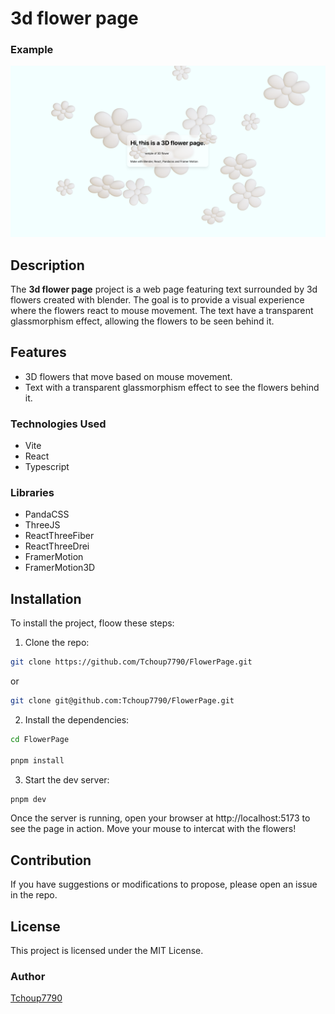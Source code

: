 # 3d flower page

### Example
![example page](/public/example.png)

## Description
The **3d flower page** project is a web page featuring text surrounded by 3d flowers created with blender.
The goal is to provide a visual experience where the flowers react to mouse movement.
The text have a transparent glassmorphism effect, allowing the flowers to be seen behind it.

## Features
- 3D flowers that move based on mouse movement.
- Text with a transparent glassmorphism effect to see the flowers behind it.

### Technologies Used
- Vite
- React
- Typescript

### Libraries
- PandaCSS
- ThreeJS
- ReactThreeFiber
- ReactThreeDrei
- FramerMotion
- FramerMotion3D

## Installation
To install the project, floow these steps:

1. Clone the repo:
```bash
git clone https://github.com/Tchoup7790/FlowerPage.git
```
or
```bash
git clone git@github.com:Tchoup7790/FlowerPage.git
```

2. Install the dependencies:
```bash
cd FlowerPage

pnpm install
```

3. Start the dev server:
```bash
pnpm dev
```

Once the server is running, open your browser at http://localhost:5173 to see the page in action.
Move your mouse to intercat with the flowers!

## Contribution

If you have suggestions or modifications to propose, please open an issue in the repo.

## License
This project is licensed under the MIT License.

### Author
[Tchoup7790](https://github.com/Tchoup7790)
